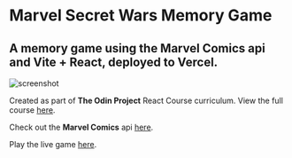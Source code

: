 # Marvel Secret Wars Memory Game

## A memory game using the Marvel Comics api and Vite + React, deployed to Vercel.

![screenshot](public/images/app-screenshot.png)

Created as part of **The Odin Project** React Course curriculum. View the full course [here](https://www.theodinproject.com/paths/full-stack-javascript/courses/react).

Check out the **Marvel Comics** api [here](https://developer.marvel.com/docs#!/public/).

Play the live game [here](https://top-memory-game-jacobgiordanos-projects.vercel.app/).
